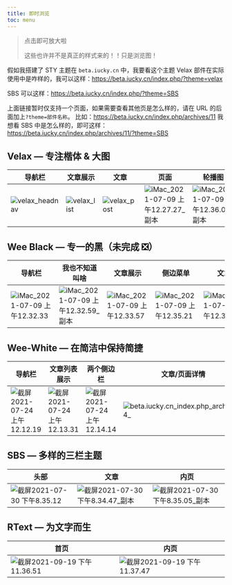 ```yaml
---
title: 即时浏览
toc: menu
---
```


> 点击即可放大啦
>
> 这些也许并不是真正的样式来的！！只是浏览图！

假如我搭建了 STY 主题在 `beta.iucky.cn` 中，我要看这个主题 Velax 部件在实际使用中是咋样的，我可以这样：https://beta.iucky.cn/index.php/?theme=velax

SBS 可以这样：https://beta.iucky.cn/index.php/?theme=SBS

上面链接暂时仅支持一个页面，如果需要查看其他页是怎么样的，请在 URL 的后面加上`?theme=部件名称`。
比如：https://beta.iucky.cn/index.php/archives/11
我想看 SBS 中是怎么样的，即可这样：https://beta.iucky.cn/index.php/archives/11/?theme=SBS

## Velax — 专注楷体 & 大图

| 导航栏                                                                            | 文章展示                                                                       | 文章                                                                           | 页面                                                                                                  | 轮播图                                                                                                |
| --------------------------------------------------------------------------------- | ------------------------------------------------------------------------------ | ------------------------------------------------------------------------------ | ----------------------------------------------------------------------------------------------------- | ----------------------------------------------------------------------------------------------------- |
| ![velax_headnav](https://cdn.my-api.cn/user/w/asset-pic-gitee/20210709001457.png) | ![velax_list](https://cdn.my-api.cn/user/w/asset-pic-gitee/20210709001730.png) | ![velax_post](https://cdn.my-api.cn/user/w/asset-pic-gitee/20210709002152.jpg) | ![iMac_2021-07-09 上午12.27.27_副本](https://cdn.my-api.cn/user/w/asset-pic-gitee/20210709003031.jpg) | ![iMac_2021-07-09 上午12.36.05_副本](https://cdn.my-api.cn/user/w/asset-pic-gitee/20210709003622.jpg) |

## Wee Black — 专一的黑（未完成 ❎）

| 导航栏                                                                                           | 我也不知道叫啥                                                                                        | 文章展示                                                                                         | 侧边菜单                                                                                         | 文章                                                                                             | 页面                                                                                             |
| ------------------------------------------------------------------------------------------------ | ----------------------------------------------------------------------------------------------------- | ------------------------------------------------------------------------------------------------ | ------------------------------------------------------------------------------------------------ | ------------------------------------------------------------------------------------------------ | ------------------------------------------------------------------------------------------------ |
| ![iMac_2021-07-09 上午12.32.33](https://cdn.my-api.cn/user/w/asset-pic-gitee/20210709003443.png) | ![iMac_2021-07-09 上午12.32.59_副本](https://cdn.my-api.cn/user/w/asset-pic-gitee/20210709003446.jpg) | ![iMac_2021-07-09 上午12.33.57](https://cdn.my-api.cn/user/w/asset-pic-gitee/20210709003450.png) | ![iMac_2021-07-09 上午12.35.21](https://cdn.my-api.cn/user/w/asset-pic-gitee/20210709003538.png) | ![iMac_2021-07-09 上午12.34.07](https://cdn.my-api.cn/user/w/asset-pic-gitee/20210709003453.png) | ![iMac_2021-07-09 上午12.34.07](https://cdn.my-api.cn/user/w/asset-pic-gitee/20210709003500.png) |

## Wee-White — 在简洁中保持简捷

| 导航栏                                                                                          | 文章列表展示                                                                                    | 两个侧边栏                                                                                      | 文章/页面详情                                                                                           | 归档页面                                                                                        |
| ----------------------------------------------------------------------------------------------- | ----------------------------------------------------------------------------------------------- | ----------------------------------------------------------------------------------------------- | ------------------------------------------------------------------------------------------------------- | ----------------------------------------------------------------------------------------------- |
| ![截屏2021-07-24 上午12.12.19](https://cdn.my-api.cn/user/w/asset-pic-gitee/20210724001325.png) | ![截屏2021-07-24 上午12.13.31](https://cdn.my-api.cn/user/w/asset-pic-gitee/20210724001340.png) | ![截屏2021-07-24 上午12.14.14](https://cdn.my-api.cn/user/w/asset-pic-gitee/20210724001423.png) | ![beta.iucky.cn_index.php_archives_4_](https://cdn.my-api.cn/user/w/asset-pic-gitee/20210724001550.png) | ![截屏2021-07-24 上午12.16.03](https://cdn.my-api.cn/user/w/asset-pic-gitee/20210724001607.png) |

## SBS — 多样的三栏主题

| 头部                                                                                           | 文章                                                                                                | 内页                                                                                                |
| ---------------------------------------------------------------------------------------------- | --------------------------------------------------------------------------------------------------- | --------------------------------------------------------------------------------------------------- |
| ![截屏2021-07-30 下午8.35.12](https://cdn.my-api.cn/user/w/asset-pic-gitee/20210730203634.png) | ![截屏2021-07-30 下午8.34.47_副本](https://cdn.my-api.cn/user/w/asset-pic-gitee/20210730203641.jpg) | ![截屏2021-07-30 下午8.35.05_副本](https://cdn.my-api.cn/user/w/asset-pic-gitee/20210730203645.jpg) |

## RText — 为文字而生

| 首页                                                                                            | 内页                                                                                            |
| ----------------------------------------------------------------------------------------------- | ----------------------------------------------------------------------------------------------- |
| ![截屏2021-09-19 下午11.36.51](https://cdn.my-api.cn/user/w/asset-pic-gitee/20210919233653.png) | ![截屏2021-09-19 下午11.37.47](https://cdn.my-api.cn/user/w/asset-pic-gitee/20210919233749.png) |
